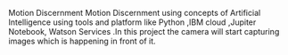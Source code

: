 Motion Discernment
Motion Discernment using concepts of Artificial 
Intelligence using tools and platform like Python ,IBM cloud ,Jupiter Notebook, 
Watson Services .In this project the camera will start capturing images which is 
happening in front of it.
